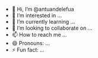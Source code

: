 - 👋 Hi, I’m @antuandelefua
- 👀 I’m interested in ...
- 🌱 I’m currently learning ...
- 💞️ I’m looking to collaborate on ...
- 📫 How to reach me ...
- 😄 Pronouns: ...
- ⚡ Fun fact: ...

<!---
antuandelefua/antuandelefua is a ✨ special ✨ repository because its `README.md` (this file) appears on your GitHub profile.
You can click the Preview link to take a look at your changes.
--->
